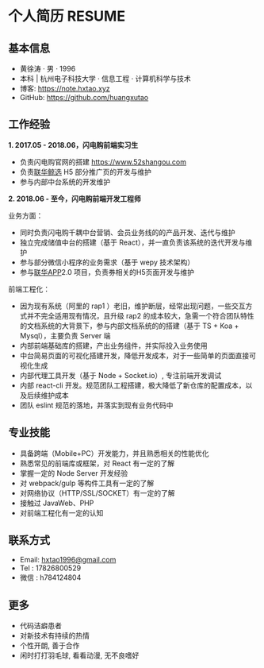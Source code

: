 # 个人简历 RESUME

## 基本信息

- ⻩徐涛 · 男 · 1996
- 本科 | 杭州电子科技大学 · 信息工程 · 计算机科学与技术
- 博客: <https://note.hxtao.xyz>
- GitHub: <https://github.com/huangxutao>

## 工作经验

**1. 2017.05 - 2018.06，闪电购前端实习生**

- 负责闪电购官网的搭建 <https://www.52shangou.com>
- 负责[联华鲸选](https://a.app.qq.com/o/simple.jsp?pkgname=com.qiangqu.sjlh) H5 部分推广页的开发与维护
- 参与内部中台系统的开发维护

**2. 2018.06 - 至今，闪电购前端开发工程师**

业务方面：

- 同时负责闪电购千耦中台营销、会员业务线的的产品开发、迭代与维护
- 独立完成储值中台的搭建（基于 React），并一直负责该系统的迭代开发与维护
- 参与部分微信小程序的业务需求（基于 wepy 技术架构）
- 参与[联华APP](https://a.app.qq.com/o/simple.jsp?pkgname=com.qiangqu.sjlh)2.0 项目，负责券相关的H5页面开发与维护

前端工程化：

- 因为现有系统（阿里的 rap1 ）老旧，维护断层，经常出现问题，一些交互方式并不完全适用现有情况，且升级 rap2 的成本较大，急需一个符合团队特性的文档系统的大背景下，参与内部文档系统的的搭建（基于 TS + Koa + Mysql），主要负责 Server 端
- 内部前端基础库的搭建，产出业务组件，并实际投入业务使用
- 中台简易页面的可视化搭建开发，降低开发成本，对于一些简单的页面直接可视化生成
- 内部代理工具开发（基于 Node + Socket.io）, 专注前端开发调试
- 内部 react-cli 开发。规范团队工程搭建，极大降低了新仓库的配置成本，以及后续维护成本
- 团队 eslint 规范的落地，并落实到现有业务代码中

## 专业技能

- 具备跨端（Mobile+PC）开发能力，并且熟悉相关的性能优化
- 熟悉常见的前端库或框架，对 React 有一定的了解
- 掌握一定的 Node Server 开发经验
- 对 webpack/gulp 等构件工具有一定的了解
- 对网络协议（HTTP/SSL/SOCKET）有一定的了解
- 接触过 JavaWeb、PHP
- 对前端工程化有一定的认知

## 联系方式

- Email: hxtao1996@gmail.com
- Tel : 17826800529
- 微信 : h784124804

## 更多

- 代码洁癖患者
- 对新技术有持续的热情
- 个性开朗, 善于合作
- 闲时打打羽毛球, 看看动漫, 无不良嗜好
